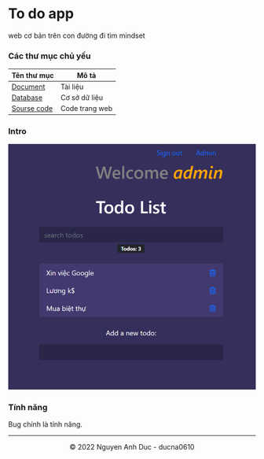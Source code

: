 # To do app
web cơ bản trên con đường đi tìm mindset
### Các thư mục chủ yếu

| Tên thư mục | Mô tả |
| ---- | ---- |
| [Document](./document) | Tài liệu |
| [Database](./database) | Cơ sở dữ liệu |
| [Sourse code](./source) | Code trang web |


### Intro
![intro-to-do-app](./intro-to-do-app.png)

### Tính năng

Bug chính là tính năng.


---
<div align="center">
  &copy; 2022 Nguyen Anh Duc - ducna0610
</div>